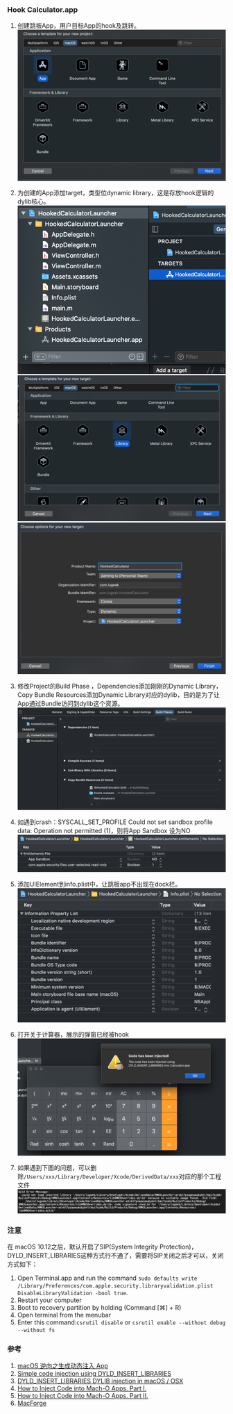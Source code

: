 ### Hook Calculator.app
1. 创建跳板App，用户目标App的hook及跳转。
![1](https://raw.githubusercontent.com/lugeek/HookedCalculatorLauncher/master/imgs/a1%202020-09-24%2019.32.52.png)

2. 为创建的App添加target，类型位dynamic library，这是存放hook逻辑的dylib核心。
![2](https://raw.githubusercontent.com/lugeek/HookedCalculatorLauncher/master/imgs/a2%202020-09-24%2019.35.32.png)
![3](https://raw.githubusercontent.com/lugeek/HookedCalculatorLauncher/master/imgs/a3%202020-09-24%2019.36.00.png)
![4](https://raw.githubusercontent.com/lugeek/HookedCalculatorLauncher/master/imgs/a4%202020-09-24%2019.36.57.png)

3. 修改Project的Build Phase ，Dependencies添加刚刚的Dynamic Library，Copy Bundle Resources添加Dynamic Library对应的dylib，目的是为了让App通过Bundle访问到dylib这个资源。
![5](https://raw.githubusercontent.com/lugeek/HookedCalculatorLauncher/master/imgs/a5%202020-09-24%2019.37.45.png)

4. 如遇到crash：SYSCALL_SET_PROFILE Could not set sandbox profile data: Operation not permitted (1)，则将App Sandbox 设为NO
![6](https://raw.githubusercontent.com/lugeek/HookedCalculatorLauncher/master/imgs/a6%202020-09-24%2019.47.51.png)

5. 添加UIElement到info.plist中，让跳板app不出现在dock栏。
![7](https://raw.githubusercontent.com/lugeek/HookedCalculatorLauncher/master/imgs/a7%202020-09-24%2019.49.49.png)

6. 打开关于计算器，展示的弹窗已经被hook
![8](https://raw.githubusercontent.com/lugeek/HookedCalculatorLauncher/master/imgs/a8%202020-09-24%2019.48.15.png)

7. 如果遇到下图的问题，可以删除`/Users/xxx/Library/Developer/Xcode/DerivedData/xxx`对应的那个工程文件
![9](https://raw.githubusercontent.com/lugeek/HookedCalculatorLauncher/master/imgs/a9%202020-09-26%2023.15.26.png)

### 注意
在 macOS 10.12之后，默认开启了SIP(System Integrity Protection)，DYLD_INSERT_LIBRARIES这种方式行不通了，需要将SIP关闭之后才可以，关闭方式如下：
1. Open Terminal.app and run the command `sudo defaults write /Library/Preferences/com.apple.security.libraryvalidation.plist DisableLibraryValidation -bool true`.
2. Restart your computer
3. Boot to recovery partition by holding (Command [⌘] +  R)
4. Open terminal from the menubar
5. Enter this command:`csrutil disable` or `csrutil enable --without debug --without fs`

### 参考
1. [macOS 逆向之生成动态注入 App](https://blog.nswebfrog.com/2018/02/09/make-injection-app-for-mac/)
2. [Simple code injection using DYLD_INSERT_LIBRARIES](https://blog.timac.org/2012/1218-simple-code-injection-using-dyld_insert_libraries/)
3. [DYLD_INSERT_LIBRARIES DYLIB injection in macOS / OSX](https://theevilbit.github.io/posts/dyld_insert_libraries_dylib_injection_in_macos_osx_deep_dive/)
4. [How to Inject Code into Mach-O Apps. Part I.](https://medium.com/@jon.gabilondo.angulo_7635/how-to-inject-code-into-mach-o-apps-part-i-17ed375f736e)
5. [How to Inject Code into Mach-O Apps. Part II.](https://medium.com/@jon.gabilondo.angulo_7635/how-to-inject-code-into-mach-o-apps-part-ii-ddb13ebc8191)
6. [MacForge](https://github.com/MacEnhance/MacForge)
